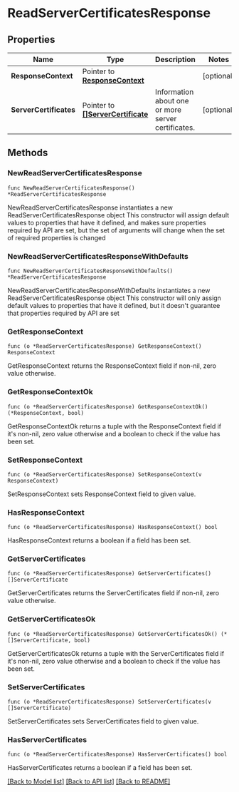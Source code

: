 # ReadServerCertificatesResponse

## Properties

Name | Type | Description | Notes
------------ | ------------- | ------------- | -------------
**ResponseContext** | Pointer to [**ResponseContext**](ResponseContext.md) |  | [optional] 
**ServerCertificates** | Pointer to [**[]ServerCertificate**](ServerCertificate.md) | Information about one or more server certificates. | [optional] 

## Methods

### NewReadServerCertificatesResponse

`func NewReadServerCertificatesResponse() *ReadServerCertificatesResponse`

NewReadServerCertificatesResponse instantiates a new ReadServerCertificatesResponse object
This constructor will assign default values to properties that have it defined,
and makes sure properties required by API are set, but the set of arguments
will change when the set of required properties is changed

### NewReadServerCertificatesResponseWithDefaults

`func NewReadServerCertificatesResponseWithDefaults() *ReadServerCertificatesResponse`

NewReadServerCertificatesResponseWithDefaults instantiates a new ReadServerCertificatesResponse object
This constructor will only assign default values to properties that have it defined,
but it doesn't guarantee that properties required by API are set

### GetResponseContext

`func (o *ReadServerCertificatesResponse) GetResponseContext() ResponseContext`

GetResponseContext returns the ResponseContext field if non-nil, zero value otherwise.

### GetResponseContextOk

`func (o *ReadServerCertificatesResponse) GetResponseContextOk() (*ResponseContext, bool)`

GetResponseContextOk returns a tuple with the ResponseContext field if it's non-nil, zero value otherwise
and a boolean to check if the value has been set.

### SetResponseContext

`func (o *ReadServerCertificatesResponse) SetResponseContext(v ResponseContext)`

SetResponseContext sets ResponseContext field to given value.

### HasResponseContext

`func (o *ReadServerCertificatesResponse) HasResponseContext() bool`

HasResponseContext returns a boolean if a field has been set.

### GetServerCertificates

`func (o *ReadServerCertificatesResponse) GetServerCertificates() []ServerCertificate`

GetServerCertificates returns the ServerCertificates field if non-nil, zero value otherwise.

### GetServerCertificatesOk

`func (o *ReadServerCertificatesResponse) GetServerCertificatesOk() (*[]ServerCertificate, bool)`

GetServerCertificatesOk returns a tuple with the ServerCertificates field if it's non-nil, zero value otherwise
and a boolean to check if the value has been set.

### SetServerCertificates

`func (o *ReadServerCertificatesResponse) SetServerCertificates(v []ServerCertificate)`

SetServerCertificates sets ServerCertificates field to given value.

### HasServerCertificates

`func (o *ReadServerCertificatesResponse) HasServerCertificates() bool`

HasServerCertificates returns a boolean if a field has been set.


[[Back to Model list]](../README.md#documentation-for-models) [[Back to API list]](../README.md#documentation-for-api-endpoints) [[Back to README]](../README.md)


